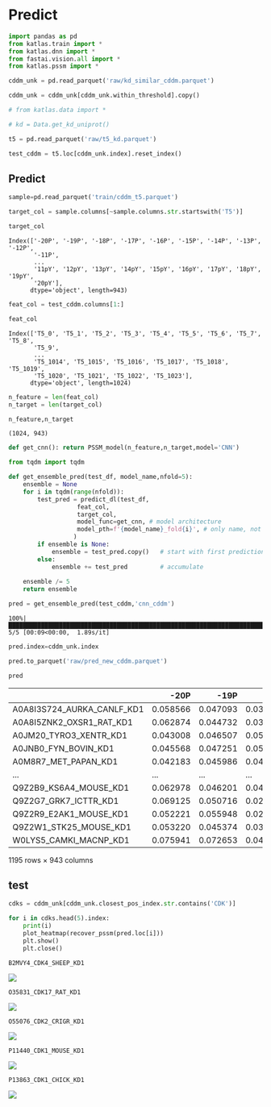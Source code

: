 # Predict


<!-- WARNING: THIS FILE WAS AUTOGENERATED! DO NOT EDIT! -->

``` python
import pandas as pd
from katlas.train import *
from katlas.dnn import *
from fastai.vision.all import *
from katlas.pssm import *
```

``` python
cddm_unk = pd.read_parquet('raw/kd_similar_cddm.parquet')
```

``` python
cddm_unk = cddm_unk[cddm_unk.within_threshold].copy()
```

``` python
# from katlas.data import *

# kd = Data.get_kd_uniprot()
```

``` python
t5 = pd.read_parquet('raw/t5_kd.parquet')
```

``` python
test_cddm = t5.loc[cddm_unk.index].reset_index()
```

## Predict

``` python
sample=pd.read_parquet('train/cddm_t5.parquet')
```

``` python
target_col = sample.columns[~sample.columns.str.startswith('T5')]
```

``` python
target_col
```

    Index(['-20P', '-19P', '-18P', '-17P', '-16P', '-15P', '-14P', '-13P', '-12P',
           '-11P',
           ...
           '11pY', '12pY', '13pY', '14pY', '15pY', '16pY', '17pY', '18pY', '19pY',
           '20pY'],
          dtype='object', length=943)

``` python
feat_col = test_cddm.columns[1:]
```

``` python
feat_col
```

    Index(['T5_0', 'T5_1', 'T5_2', 'T5_3', 'T5_4', 'T5_5', 'T5_6', 'T5_7', 'T5_8',
           'T5_9',
           ...
           'T5_1014', 'T5_1015', 'T5_1016', 'T5_1017', 'T5_1018', 'T5_1019',
           'T5_1020', 'T5_1021', 'T5_1022', 'T5_1023'],
          dtype='object', length=1024)

``` python
n_feature = len(feat_col)
n_target = len(target_col)
```

``` python
n_feature,n_target
```

    (1024, 943)

``` python
def get_cnn(): return PSSM_model(n_feature,n_target,model='CNN')
```

``` python
from tqdm import tqdm
```

``` python
def get_ensemble_pred(test_df, model_name,nfold=5):
    ensemble = None
    for i in tqdm(range(nfold)):
        test_pred = predict_dl(test_df, 
                   feat_col, 
                   target_col,
                   model_func=get_cnn, # model architecture
                   model_pth=f'{model_name}_fold{i}', # only name, not with .pth
                  )
        if ensemble is None:
            ensemble = test_pred.copy()   # start with first prediction
        else:
            ensemble += test_pred         # accumulate
    
    ensemble /= 5
    return ensemble
```

``` python
pred = get_ensemble_pred(test_cddm,'cnn_cddm')
```

    100%|████████████████████████████████████████████████████████████████████████████████████████████████| 5/5 [00:09<00:00,  1.89s/it]

``` python
pred.index=cddm_unk.index
```

``` python
pred.to_parquet('raw/pred_new_cddm.parquet')
```

``` python
pred
```

<div>
<style scoped>
    .dataframe tbody tr th:only-of-type {
        vertical-align: middle;
    }
&#10;    .dataframe tbody tr th {
        vertical-align: top;
    }
&#10;    .dataframe thead th {
        text-align: right;
    }
</style>

<table class="dataframe" data-quarto-postprocess="true" data-border="1">
<thead>
<tr style="text-align: right;">
<th data-quarto-table-cell-role="th"></th>
<th data-quarto-table-cell-role="th">-20P</th>
<th data-quarto-table-cell-role="th">-19P</th>
<th data-quarto-table-cell-role="th">-18P</th>
<th data-quarto-table-cell-role="th">-17P</th>
<th data-quarto-table-cell-role="th">-16P</th>
<th data-quarto-table-cell-role="th">-15P</th>
<th data-quarto-table-cell-role="th">-14P</th>
<th data-quarto-table-cell-role="th">-13P</th>
<th data-quarto-table-cell-role="th">-12P</th>
<th data-quarto-table-cell-role="th">-11P</th>
<th data-quarto-table-cell-role="th">...</th>
<th data-quarto-table-cell-role="th">11pY</th>
<th data-quarto-table-cell-role="th">12pY</th>
<th data-quarto-table-cell-role="th">13pY</th>
<th data-quarto-table-cell-role="th">14pY</th>
<th data-quarto-table-cell-role="th">15pY</th>
<th data-quarto-table-cell-role="th">16pY</th>
<th data-quarto-table-cell-role="th">17pY</th>
<th data-quarto-table-cell-role="th">18pY</th>
<th data-quarto-table-cell-role="th">19pY</th>
<th data-quarto-table-cell-role="th">20pY</th>
</tr>
</thead>
<tbody>
<tr>
<td data-quarto-table-cell-role="th">A0A8I3S724_AURKA_CANLF_KD1</td>
<td>0.058566</td>
<td>0.047093</td>
<td>0.038226</td>
<td>0.060463</td>
<td>0.059130</td>
<td>0.054548</td>
<td>0.054172</td>
<td>0.049232</td>
<td>0.047558</td>
<td>0.059301</td>
<td>...</td>
<td>0.011735</td>
<td>0.011759</td>
<td>0.015638</td>
<td>0.011591</td>
<td>0.011264</td>
<td>0.015564</td>
<td>0.016801</td>
<td>0.013457</td>
<td>0.016039</td>
<td>0.015655</td>
</tr>
<tr>
<td data-quarto-table-cell-role="th">A0A8I5ZNK2_OXSR1_RAT_KD1</td>
<td>0.062874</td>
<td>0.044732</td>
<td>0.037693</td>
<td>0.069321</td>
<td>0.069203</td>
<td>0.048762</td>
<td>0.055191</td>
<td>0.046259</td>
<td>0.054198</td>
<td>0.052150</td>
<td>...</td>
<td>0.009368</td>
<td>0.014231</td>
<td>0.010534</td>
<td>0.009535</td>
<td>0.007872</td>
<td>0.018224</td>
<td>0.026171</td>
<td>0.012271</td>
<td>0.011304</td>
<td>0.023689</td>
</tr>
<tr>
<td data-quarto-table-cell-role="th">A0JM20_TYRO3_XENTR_KD1</td>
<td>0.043008</td>
<td>0.046507</td>
<td>0.053662</td>
<td>0.055524</td>
<td>0.040229</td>
<td>0.046882</td>
<td>0.063473</td>
<td>0.061160</td>
<td>0.048801</td>
<td>0.045304</td>
<td>...</td>
<td>0.013642</td>
<td>0.019686</td>
<td>0.012491</td>
<td>0.010734</td>
<td>0.012548</td>
<td>0.011841</td>
<td>0.014706</td>
<td>0.006341</td>
<td>0.018013</td>
<td>0.015684</td>
</tr>
<tr>
<td data-quarto-table-cell-role="th">A0JNB0_FYN_BOVIN_KD1</td>
<td>0.045568</td>
<td>0.047251</td>
<td>0.050904</td>
<td>0.050163</td>
<td>0.047431</td>
<td>0.048869</td>
<td>0.060826</td>
<td>0.054838</td>
<td>0.052466</td>
<td>0.041447</td>
<td>...</td>
<td>0.015842</td>
<td>0.020160</td>
<td>0.014444</td>
<td>0.012258</td>
<td>0.011229</td>
<td>0.013144</td>
<td>0.014181</td>
<td>0.007040</td>
<td>0.017035</td>
<td>0.017139</td>
</tr>
<tr>
<td data-quarto-table-cell-role="th">A0M8R7_MET_PAPAN_KD1</td>
<td>0.042183</td>
<td>0.045986</td>
<td>0.049634</td>
<td>0.047944</td>
<td>0.040924</td>
<td>0.046336</td>
<td>0.061326</td>
<td>0.060749</td>
<td>0.046776</td>
<td>0.042471</td>
<td>...</td>
<td>0.014246</td>
<td>0.020650</td>
<td>0.013831</td>
<td>0.011233</td>
<td>0.012048</td>
<td>0.012316</td>
<td>0.014068</td>
<td>0.006437</td>
<td>0.017606</td>
<td>0.016929</td>
</tr>
<tr>
<td data-quarto-table-cell-role="th">...</td>
<td>...</td>
<td>...</td>
<td>...</td>
<td>...</td>
<td>...</td>
<td>...</td>
<td>...</td>
<td>...</td>
<td>...</td>
<td>...</td>
<td>...</td>
<td>...</td>
<td>...</td>
<td>...</td>
<td>...</td>
<td>...</td>
<td>...</td>
<td>...</td>
<td>...</td>
<td>...</td>
<td>...</td>
</tr>
<tr>
<td data-quarto-table-cell-role="th">Q9Z2B9_KS6A4_MOUSE_KD1</td>
<td>0.062978</td>
<td>0.046201</td>
<td>0.043306</td>
<td>0.047586</td>
<td>0.060256</td>
<td>0.057318</td>
<td>0.069925</td>
<td>0.054924</td>
<td>0.057089</td>
<td>0.056542</td>
<td>...</td>
<td>0.009725</td>
<td>0.009109</td>
<td>0.013359</td>
<td>0.011704</td>
<td>0.007290</td>
<td>0.015323</td>
<td>0.023502</td>
<td>0.008287</td>
<td>0.016022</td>
<td>0.014946</td>
</tr>
<tr>
<td data-quarto-table-cell-role="th">Q9Z2G7_GRK7_ICTTR_KD1</td>
<td>0.069125</td>
<td>0.050716</td>
<td>0.028324</td>
<td>0.078284</td>
<td>0.088472</td>
<td>0.043415</td>
<td>0.070791</td>
<td>0.038503</td>
<td>0.033959</td>
<td>0.072650</td>
<td>...</td>
<td>0.007297</td>
<td>0.005966</td>
<td>0.006196</td>
<td>0.012518</td>
<td>0.006082</td>
<td>0.022531</td>
<td>0.026919</td>
<td>0.019598</td>
<td>0.009070</td>
<td>0.015517</td>
</tr>
<tr>
<td data-quarto-table-cell-role="th">Q9Z2R9_E2AK1_MOUSE_KD1</td>
<td>0.052221</td>
<td>0.055948</td>
<td>0.027863</td>
<td>0.051704</td>
<td>0.028007</td>
<td>0.048318</td>
<td>0.038666</td>
<td>0.040143</td>
<td>0.050289</td>
<td>0.033800</td>
<td>...</td>
<td>0.007105</td>
<td>0.004360</td>
<td>0.002075</td>
<td>0.015135</td>
<td>0.002591</td>
<td>0.014851</td>
<td>0.005058</td>
<td>0.013597</td>
<td>0.005913</td>
<td>0.015426</td>
</tr>
<tr>
<td data-quarto-table-cell-role="th">Q9Z2W1_STK25_MOUSE_KD1</td>
<td>0.053220</td>
<td>0.045374</td>
<td>0.031947</td>
<td>0.051374</td>
<td>0.052299</td>
<td>0.055456</td>
<td>0.054058</td>
<td>0.051449</td>
<td>0.048602</td>
<td>0.050390</td>
<td>...</td>
<td>0.010350</td>
<td>0.012648</td>
<td>0.010529</td>
<td>0.008406</td>
<td>0.008619</td>
<td>0.020545</td>
<td>0.017907</td>
<td>0.013738</td>
<td>0.011008</td>
<td>0.021155</td>
</tr>
<tr>
<td data-quarto-table-cell-role="th">W0LYS5_CAMKI_MACNP_KD1</td>
<td>0.075941</td>
<td>0.072653</td>
<td>0.044654</td>
<td>0.047528</td>
<td>0.066485</td>
<td>0.048711</td>
<td>0.076716</td>
<td>0.036033</td>
<td>0.064526</td>
<td>0.062745</td>
<td>...</td>
<td>0.012258</td>
<td>0.011500</td>
<td>0.007500</td>
<td>0.017919</td>
<td>0.009034</td>
<td>0.013052</td>
<td>0.025094</td>
<td>0.009916</td>
<td>0.012742</td>
<td>0.014000</td>
</tr>
</tbody>
</table>

<p>1195 rows × 943 columns</p>
</div>

## test

``` python
cdks = cddm_unk[cddm_unk.closest_pos_index.str.contains('CDK')]
```

``` python
for i in cdks.head(5).index:
    print(i)
    plot_heatmap(recover_pssm(pred.loc[i]))
    plt.show()
    plt.close()
```

    B2MVY4_CDK4_SHEEP_KD1

![](kd_09b_predict_cddm_files/figure-commonmark/cell-23-output-2.png)

    O35831_CDK17_RAT_KD1

![](kd_09b_predict_cddm_files/figure-commonmark/cell-23-output-4.png)

    O55076_CDK2_CRIGR_KD1

![](kd_09b_predict_cddm_files/figure-commonmark/cell-23-output-6.png)

    P11440_CDK1_MOUSE_KD1

![](kd_09b_predict_cddm_files/figure-commonmark/cell-23-output-8.png)

    P13863_CDK1_CHICK_KD1

![](kd_09b_predict_cddm_files/figure-commonmark/cell-23-output-10.png)
